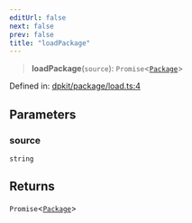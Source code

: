 ```yaml
---
editUrl: false
next: false
prev: false
title: "loadPackage"
---
```


> **loadPackage**(`source`): `Promise`\<[`Package`](/reference/dpkit/package/)\>

Defined in: [dpkit/package/load.ts:4](https://github.com/datisthq/dpkit/blob/5891634de8175d14853313e208ffbae144fd78eb/dpkit/package/load.ts#L4)

## Parameters

### source

`string`

## Returns

`Promise`\<[`Package`](/reference/dpkit/package/)\>
